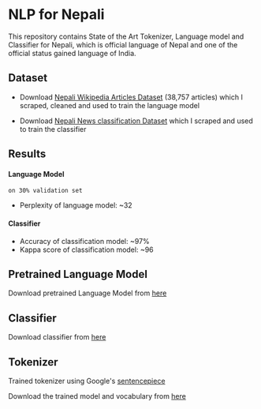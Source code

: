 # NLP for Nepali

This repository contains State of the Art Tokenizer, Language model
 and Classifier for Nepali, which is official language of Nepal and
  one of the official status gained language of India.

## Dataset

* Download [Nepali Wikipedia Articles Dataset](https://drive.google.com/open?id=1Yh8BlJ5bydbvZaOQEmRPlTEDZjIIoAYN) (38,757 articles) which I scraped, cleaned and
used to train the language model

* Download [Nepali News classification Dataset](https://drive.google.com/open?id=1Vm0UJ3FfWP-3guSan3FZsOV4q7rYuJIG) which I scraped and used to train 
the classifier

## Results

#### Language Model

`on 30% validation set`

* Perplexity of language model: ~32

#### Classifier

* Accuracy of classification model: ~97%
* Kappa score of classification model: ~96

## Pretrained Language Model

Download pretrained Language Model from [here](https://drive.google.com/open?id=1-OhdbDd7ZDqUPihN703SvPeJQTn3JRFE)


## Classifier

Download classifier from [here](https://drive.google.com/open?id=1_u5t2hH70jbS0rMtEXhjrJ388WpOkpC8)


## Tokenizer

Trained tokenizer using Google's [sentencepiece](https://github.com/google/sentencepiece)

Download the trained model and vocabulary from [here](https://drive.google.com/open?id=1AS0Yk17rTcvdWVlwB0F7MyNu70iwRsLk)
